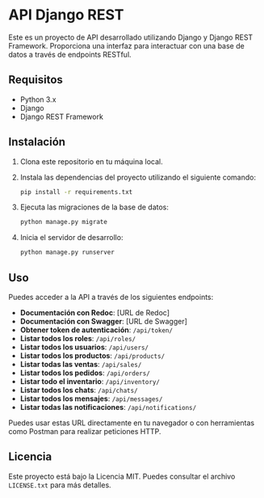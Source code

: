 # API Django REST

Este es un proyecto de API desarrollado utilizando Django y Django REST Framework. Proporciona una interfaz para interactuar con una base de datos a través de endpoints RESTful.

## Requisitos

- Python 3.x
- Django
- Django REST Framework

## Instalación

1. Clona este repositorio en tu máquina local.

2. Instala las dependencias del proyecto utilizando el siguiente comando:

    ```bash
    pip install -r requirements.txt
    ```

3. Ejecuta las migraciones de la base de datos:

    ```bash
    python manage.py migrate
    ```

4. Inicia el servidor de desarrollo:

    ```bash
    python manage.py runserver
    ```

## Uso

Puedes acceder a la API a través de los siguientes endpoints:

- **Documentación con Redoc**: [URL de Redoc]
- **Documentación con Swagger**: [URL de Swagger]
- **Obtener token de autenticación**: `/api/token/`
- **Listar todos los roles**: `/api/roles/`
- **Listar todos los usuarios**: `/api/users/`
- **Listar todos los productos**: `/api/products/`
- **Listar todas las ventas**: `/api/sales/`
- **Listar todos los pedidos**: `/api/orders/`
- **Listar todo el inventario**: `/api/inventory/`
- **Listar todos los chats**: `/api/chats/`
- **Listar todos los mensajes**: `/api/messages/`
- **Listar todas las notificaciones**: `/api/notifications/`

Puedes usar estas URL directamente en tu navegador o con herramientas como Postman para realizar peticiones HTTP.

## Licencia

Este proyecto está bajo la Licencia MIT. Puedes consultar el archivo `LICENSE.txt` para más detalles.
